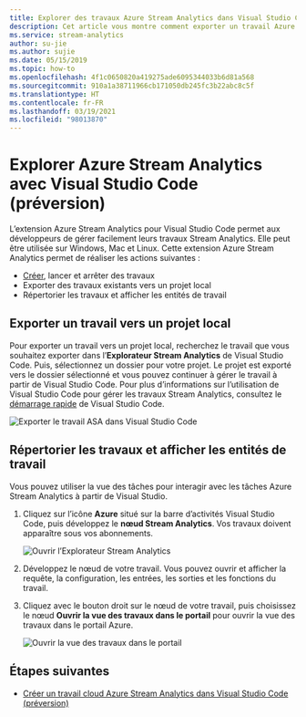 ```yaml
---
title: Explorer des travaux Azure Stream Analytics dans Visual Studio Code
description: Cet article vous montre comment exporter un travail Azure Stream Analytics vers un projet local, répertorier des travaux et afficher des entités de travail.
ms.service: stream-analytics
author: su-jie
ms.author: sujie
ms.date: 05/15/2019
ms.topic: how-to
ms.openlocfilehash: 4f1c0650820a419275ade6095344033b6d81a568
ms.sourcegitcommit: 910a1a38711966cb171050db245fc3b22abc8c5f
ms.translationtype: HT
ms.contentlocale: fr-FR
ms.lasthandoff: 03/19/2021
ms.locfileid: "98013870"
---
```

# <a name="explore-azure-stream-analytics-with-visual-studio-code-preview"></a>Explorer Azure Stream Analytics avec Visual Studio Code (préversion)

L’extension Azure Stream Analytics pour Visual Studio Code permet aux développeurs de gérer facilement leurs travaux Stream Analytics. Elle peut être utilisée sur Windows, Mac et Linux. Cette extension Azure Stream Analytics permet de réaliser les actions suivantes :

- [Créer](quick-create-visual-studio-code.md), lancer et arrêter des travaux
- Exporter des travaux existants vers un projet local
- Répertorier les travaux et afficher les entités de travail

## <a name="export-a-job-to-a-local-project"></a>Exporter un travail vers un projet local

Pour exporter un travail vers un projet local, recherchez le travail que vous souhaitez exporter dans l’**Explorateur Stream Analytics** de Visual Studio Code. Puis, sélectionnez un dossier pour votre projet. Le projet est exporté vers le dossier sélectionné et vous pouvez continuer à gérer le travail à partir de Visual Studio Code. Pour plus d’informations sur l’utilisation de Visual Studio Code pour gérer les travaux Stream Analytics, consultez le [démarrage rapide](quick-create-visual-studio-code.md) de Visual Studio Code.

![Exporter le travail ASA dans Visual Studio Code](./media/vscode-explore-jobs/export-job.png)

## <a name="list-job-and-view-job-entities"></a>Répertorier les travaux et afficher les entités de travail

Vous pouvez utiliser la vue des tâches pour interagir avec les tâches Azure Stream Analytics à partir de Visual Studio.


1. Cliquez sur l’icône **Azure** situé sur la barre d’activités Visual Studio Code, puis développez le **nœud Stream Analytics**. Vos travaux doivent apparaître sous vos abonnements.

   ![Ouvrir l’Explorateur Stream Analytics](./media/vscode-explore-jobs/open-explorer.png)

2. Développez le nœud de votre travail. Vous pouvez ouvrir et afficher la requête, la configuration, les entrées, les sorties et les fonctions du travail. 

3. Cliquez avec le bouton droit sur le nœud de votre travail, puis choisissez le nœud **Ouvrir la vue des travaux dans le portail** pour ouvrir la vue des travaux dans le portail Azure.

   ![Ouvrir la vue des travaux dans le portail](./media/vscode-explore-jobs/open-job-view.png)

## <a name="next-steps"></a>Étapes suivantes

* [Créer un travail cloud Azure Stream Analytics dans Visual Studio Code (préversion)](quick-create-visual-studio-code.md)
